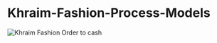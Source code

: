 # Khraim-Fashion-Process-Models
![Khraim Fashion Order to cash](https://github.com/marahsaadeh/Khraim-Fashion-Process-Models/assets/92647123/920138c7-829a-4b5a-b64b-dd6ad0471764)

